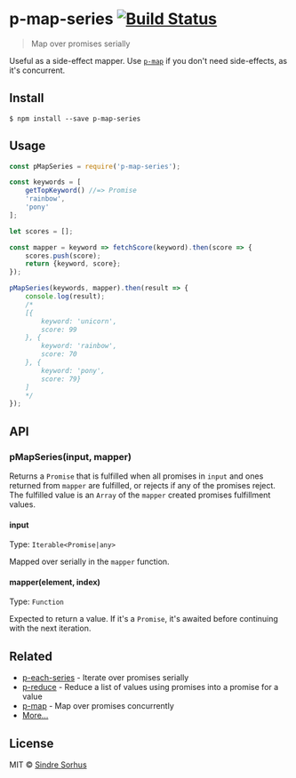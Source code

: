 # p-map-series [![Build Status](https://travis-ci.org/sindresorhus/p-map-series.svg?branch=master)](https://travis-ci.org/sindresorhus/p-map-series)

> Map over promises serially

Useful as a side-effect mapper. Use [`p-map`](https://github.com/sindresorhus/p-map) if you don't need side-effects, as it's concurrent.


## Install

```
$ npm install --save p-map-series
```


## Usage

```js
const pMapSeries = require('p-map-series');

const keywords = [
	getTopKeyword() //=> Promise
	'rainbow',
	'pony'
];

let scores = [];

const mapper = keyword => fetchScore(keyword).then(score => {
	scores.push(score);
	return {keyword, score};
});

pMapSeries(keywords, mapper).then(result => {
	console.log(result);
	/*
	[{
		keyword: 'unicorn',
		score: 99
	}, {
		keyword: 'rainbow',
		score: 70
	}, {
		keyword: 'pony',
		score: 79}
	]
	*/
});
```


## API

### pMapSeries(input, mapper)

Returns a `Promise` that is fulfilled when all promises in `input` and ones returned from `mapper` are fulfilled, or rejects if any of the promises reject. The fulfilled value is an `Array` of the `mapper` created promises fulfillment values.

#### input

Type: `Iterable<Promise|any>`

Mapped over serially in the `mapper` function.

#### mapper(element, index)

Type: `Function`

Expected to return a value. If it's a `Promise`, it's awaited before continuing with the next iteration.


## Related

- [p-each-series](https://github.com/sindresorhus/p-each-series) - Iterate over promises serially
- [p-reduce](https://github.com/sindresorhus/p-reduce) - Reduce a list of values using promises into a promise for a value
- [p-map](https://github.com/sindresorhus/p-map) - Map over promises concurrently
- [More…](https://github.com/sindresorhus/promise-fun)


## License

MIT © [Sindre Sorhus](https://sindresorhus.com)
